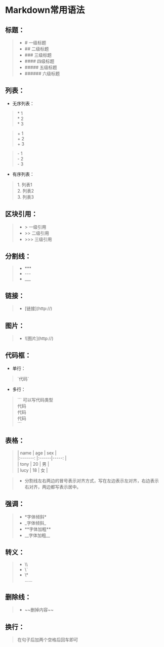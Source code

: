 # Markdown常用语法
## 标题：
> * \# 一级标题
> * \#\# 二级标题
> * \#\#\# 三级标题
> * \#\#\#\# 四级标题
> * \#\#\#\#\# 五级标题
> * \#\#\#\#\#\# 六级标题

## 列表：
* 无序列表：
> \* 1  
> \* 2  
> \* 3

> \+ 1  
> \+ 2  
> \+ 3

> \- 1  
> \- 2  
> \- 3
* 有序列表：
> 1\. 列表1  
> 2\. 列表2  
> 3\. 列表3

## 区块引用：
> * \> 一级引用
> * \>\> 二级引用
> * \>\>\> 三级引用

## 分割线：
> * \*\*\*
> * \-\-\-
> * \_\_\_

## 链接：
> * \[链接]\(http://)

## 图片：
> * \!\[图片]\(http://)

## 代码框：
* 单行：  
> \`代码\`  

* 多行：  
> \`\`\` 可以写代码类型  
> 代码  
> 代码  
> 代码  
> \`\`\`

## 表格：
> | name | age | sex |  
> |:\-\-\-\-\-\-\-: |:\-\-\-\-\-\-|\-\-\-\-\-: |  
> | tony | 20 | 男 |  
> | lucy | 18 | 女 |

> * 分割线左右两边的冒号表示对齐方式，写在左边表示左对齐，右边表示右对齐，两边都写表示居中。

## 强调：
> * \*字体倾斜\*  
> * \_字体倾斜\_  
> * \*\*字体加粗\*\*  
> * \_\_字体加粗\_\_

## 转义：
> * \\\\  
> * \\\`  
> * \\\*  
> ……

## 删除线：
> * \~\~删掉内容\~\~

## 换行：
> 在句子后加两个空格后回车即可  
